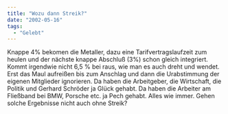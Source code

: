 ```yaml
---
title: "Wozu dann Streik?"
date: "2002-05-16"
tags:
  - "Gelebt"
---
```


Knappe 4% bekomen die Metaller, dazu eine Tarifvertragslaufzeit zum heulen und der nächste knappe Abschluß (3%) schon gleich integriert. Kommt irgendwie nicht 6,5 % bei raus, wie man es auch dreht und wendet. Erst das Maul aufreißen bis zum Anschlag und dann die Urabstimmung der eigenen Mitglieder ignorieren. Da haben die Arbeitgeber, die Wirtschaft, die Politik und Gerhard Schröder ja Glück gehabt. Da haben die Arbeiter am Fließband bei BMW, Porsche etc. ja Pech gehabt. Alles wie immer. Gehen solche Ergebnisse nicht auch ohne Streik?

